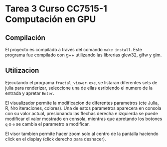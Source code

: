 # Tarea 3 Curso CC7515-1 Computación en GPU

## Compilación

El proyecto es compilado a través del comando `make install`. Este programa fue compilado con g++ utilizando las librerias glew32, glfw y glm.

## Utilizacion
Ejecutando el programa `fractal_viewer.exe`, se listaran diferentes sets de julia para renderizar, seleccione una de ellas esribiendo el numero de la entrada y apretar `Enter`.

El visualizador permite la modificacion de diferentes parametros (cte Julia, R, Nro iteraciones, colores). Una de estos parametros aparecera en consola con su valor actual, presionando las flechas derecha e izquierda se puede modificar el valor mostrado en consola, mientras que apretando los botones `q` o `e` se cambia el parametro a modificar.

El visor tambien permite hacer zoom solo al centro de la pantalla haciendo click en el display (click derecho para deshacer).
